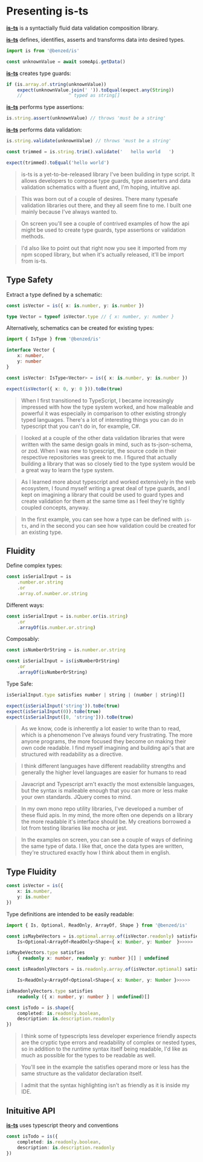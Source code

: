 # Presenting is-ts

**[is-ts](https://github.com/BenZed/benzed-ts/tree/is-presentation/packages/is)** is a syntactially fluid data validation composition library.

**[is-ts](https://github.com/BenZed/benzed-ts/tree/is-presentation/packages/is)** defines, identifies, asserts and transforms data into desired types.

```ts
import is from '@benzed/is'

const unknownValue = await someApi.getData()
```

**[is-ts](https://github.com/BenZed/benzed-ts/tree/is-presentation/packages/is)** creates type guards:

```ts
if (is.array.of.string(unknownValue))
    expect(unknownValue.join(' ')).toEqual(expect.any(String))
    //                 ^ typed as string[]
```

**[is-ts](https://github.com/BenZed/benzed-ts/tree/is-presentation/packages/is)** performs type assertions:

```ts
is.string.assert(unknownValue) // throws 'must be a string'
```

**[is-ts](https://github.com/BenZed/benzed-ts/tree/is-presentation/packages/is)** performs data validation:

```ts
is.string.validate(unknownValue) // throws 'must be a string'

const trimmed = is.string.trim().validate('   hello world   ')

expect(trimmed).toEqual('hello world')
```
> is-ts is a yet-to-be-released library I've been building in type script. It allows developers to compose type guards, type asserters and data validation schematics with a fluent and, I'm hoping, intuitive api.

> This was born out of a couple of desires. There many typesafe validation libraries out there, and they all seem fine to me. I built one mainly because I've always wanted to.

> On screen you'll see a couple of contrived examples of how the api might be used to create type guards, type assertions or validation methods.

> I'd also like to point out that right now you see it imported from my npm scoped library, but when it's actually released, it'll be import from is-ts.

## Type Safety

Extract a type defined by a schematic:
```ts
const isVector = is({ x: is.number, y: is.number })

type Vector = typeof isVector.type // { x: number, y: number }
```

Alternatively, schematics can be created for existing types:
```ts
import { IsType } from '@benzed/is'

interface Vector {
    x: number,
    y: number
}

const isVector: IsType<Vector> = is({ x: is.number, y: is.number })

expect(isVector({ x: 0, y: 0 })).toBe(true)
```

> When I first transitioned to TypeScript, I became increasingly impressed with how the type system worked, and how malleable and powerful it was especially in comparison to other existing strongly typed languages. There's a lot of interesting things you can do in typescript that you can't do in, for example, C#.

> I looked at a couple of the other data validation libraries that were written with the same design goals in mind, such as ts-json-schema, or zod. When I was new to typescript, the source code in their respective repositories was greek to me. I figured that actually building a library that was so closely tied to the type system would be a great way to learn the type system.

> As I learned more about typescript and worked extensively in the web ecosystem, I found myself writing a great deal of type guards, and I kept on imagining a library that could be used to guard types and create validation for them at the same time as I feel they're tightly coupled concepts, anyway.

> In the first example, you can see how a type can be defined with `is-ts`, and in the second you can see how validation could be created for an existing type.

## Fluidity

Define complex types:

```ts
const isSerialInput = is
    .number.or.string
    .or
    .array.of.number.or.string
```

Different ways:

```ts
const isSerialInput = is.number.or(is.string)
    .or
    .arrayOf(is.number.or.string)
```

Composably:

```ts
const isNumberOrString = is.number.or.string 

const isSerialInput = is(isNumberOrString)
    .or
    .arrayOf(isNumberOrString)
```

Type Safe:
```ts
isSerialInput.type satisfies number | string | (number | string)[]

expect(isSerialInput('string')).toBe(true)
expect(isSerialInput(0)).toBe(true)
expect(isSerialInput([0, 'string'])).toBe(true)
```

> As we know, code is inherently a lot easier to write than to read, which is a phenomenon I've always found very frustrating. The more anyone programs, the more focused they become on making their own code readable. I find myself imagining and building api's that are structured with readability as a directive.

> I think different languages have different readability strengths and generally the higher level languages are easier for humans to read

> Javacript and Typescript arn't exactly the most extensible languages, but the syntax is malleable enough that you can more or less make your own standards. JQuery comes to mind.

> In my own mono repo utility libraries, I've developed a number of these fluid apis. In my mind, the more often one depends on a library the more readable it's interface should be. My creations borrowed a lot from testing libraries like mocha or jest.

> In the examples on screen, you can see a couple of ways of defining the same type of data. I like that, once the data types are written, they're structured exactly how I think about them in english.

## Type Fluidity

```ts
const isVector = is({
    x: is.number,
    y: is.number
})
```

Type definitions are intended to be easily readable:

```ts
import { Is, Optional, ReadOnly, ArrayOf, Shape } from '@benzed/is'

const isMaybeVectors = is.optional.array.of(isVector.readonly) satisfies
    Is<Optional<ArrayOf<ReadOnly<Shape<{ x: Number, y: Number  }>>>>>

isMaybeVectors.type satisfies 
    { readonly x: number, readonly y: number }[] | undefined
```

```ts
const isReadonlyVectors = is.readonly.array.of(isVector.optional) satisfies

    Is<ReadOnly<ArrayOf<Optional<Shape<{ x: Number, y: Number }>>>>>

isReadonlyVectors.type satisfies 
    readonly ({ x: number, y: number } | undefined)[]
```

```ts
const isTodo = is.shape({
    completed: is.readonly.boolean,
    description: is.description.readonly
})
```

> I think some of typescripts less developer experience friendly aspects are the cryptic type errors and readability of complex or nested types, so in addition to the runtime syntax itself being readable, I'd like as much as possible for the types to be readable as well.

> You'll see in the example the satisfies operand more or less has the same structure as the validator declaration itself.

> I admit that the syntax highlighting isn't as friendly as it is inside my IDE.

## Inituitive API

**[is-ts](https://github.com/BenZed/benzed-ts/tree/is-presentation/packages/is)** uses typescript theory and conventions
```ts
const isTodo = is({
    completed: is.readonly.boolean,
    description: is.description.readonly
})
```

